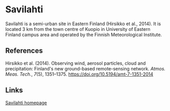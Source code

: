 # Savilahti

Savilahti is a semi-urban site in Eastern Finland (Hirsikko et al., 2014). It
is located 3&nbsp;km from the town centre of Kuopio in University of Eastern
Finland campus area and operated by the Finnish Meteorological Institute.

## References

Hirsikko et al. (2014). Observing wind, aerosol particles, cloud and
precipitation: Finland's new ground-based remote-sensing network. _Atmos. Meas.
Tech._, _7_(5), 1351–1375. <https://doi.org/10.5194/amt-7-1351-2014>

## Links

[Savilahti homepage](https://en.ilmatieteenlaitos.fi/kuopio-measurement-stations)

